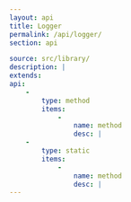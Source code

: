 ```yaml
---
layout: api
title: Logger
permalink: /api/logger/
section: api

source: src/library/
description: |
extends:
api:
    -
        type: method
        items:
            -
                name: method
                desc: |
    -
        type: static
        items:
            -
                name: method
                desc: |
---
```

